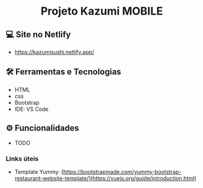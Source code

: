 <h1 align="center">Projeto Kazumi MOBILE</h1>

## 💻 Site no Netlify

- https://kazumisushi.netlify.app/

## 🛠️ Ferramentas e Tecnologias

- HTML 
- css
- Bootstrap
- IDE: VS Code

## ⚙ Funcionalidades
- TODO
 
### Links úteis

- Template Yummy: [https://bootstrapmade.com/yummy-bootstrap-restaurant-website-template/](https://vuejs.org/guide/introduction.html)

